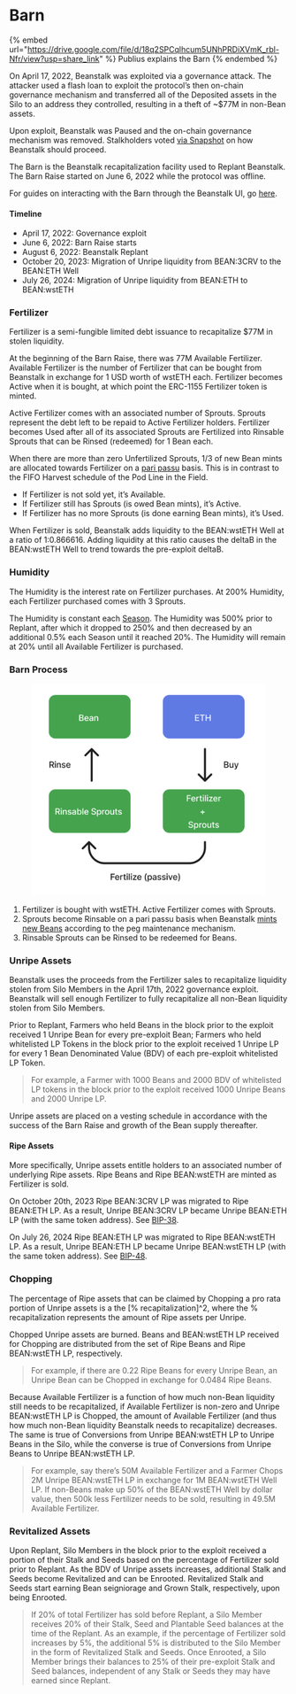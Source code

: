 # Barn

{% embed url="https://drive.google.com/file/d/18q2SPCqlhcum5UNhPRDiXVmK_rbl-Nfr/view?usp=share_link" %}
Publius explains the Barn
{% endembed %}

On April 17, 2022, Beanstalk was exploited via a governance attack. The attacker used a flash loan to exploit the protocol’s then on-chain governance mechanism and transferred all of the Deposited assets in the Silo to an address they controlled, resulting in a theft of \~$77M in non-Bean assets.

Upon exploit, Beanstalk was Paused and the on-chain governance mechanism was removed. Stalkholders voted [via Snapshot](https://snapshot.org/#/beanstalkfarms.eth/proposal/0xb87854d7f6f40f0877a1333028eab829b213fbcce03f16f9dd3832c8a98ab99b) on how Beanstalk should proceed.

The Barn is the Beanstalk recapitalization facility used to Replant Beanstalk. The Barn Raise started on June 6, 2022 while the protocol was offline.

For guides on interacting with the Barn through the Beanstalk UI, go [here](../guides/barn/).

#### Timeline

* April 17, 2022: Governance exploit
* June 6, 2022: Barn Raise starts
* August 6, 2022: Beanstalk Replant
* October 20, 2023: Migration of Unripe liquidity from BEAN:3CRV to the BEAN:ETH Well
* July 26, 2024: Migration of Unripe liquidity from BEAN:ETH to BEAN:wstETH

### **Fertilizer**

Fertilizer is a semi-fungible limited debt issuance to recapitalize $77M in stolen liquidity.

At the beginning of the Barn Raise, there was 77M Available Fertilizer. Available Fertilizer is the number of Fertilizer that can be bought from Beanstalk in exchange for 1 USD worth of wstETH each. Fertilizer becomes Active when it is bought, at which point the ERC-1155 Fertilizer token is minted.

Active Fertilizer comes with an associated number of Sprouts. Sprouts represent the debt left to be repaid to Active Fertilizer holders. Fertilizer becomes Used after all of its associated Sprouts are Fertilized into Rinsable Sprouts that can be Rinsed (redeemed) for 1 Bean each.

When there are more than zero Unfertilized Sprouts, 1/3 of new Bean mints are allocated towards Fertilizer on a [pari passu](../protocol/glossary.md#pari-passu) basis. This is in contrast to the FIFO Harvest schedule of the Pod Line in the Field.

* If Fertilizer is not sold yet, it’s Available.
* If Fertilizer still has Sprouts (is owed Bean mints), it’s Active.
* If Fertilizer has no more Sprouts (is done earning Bean mints), it’s Used.

When Fertilizer is sold, Beanstalk adds liquidity to the BEAN:wstETH Well at a ratio of 1:0.866616. Adding liquidity at this ratio causes the deltaB in the BEAN:wstETH Well to trend towards the pre-exploit deltaB.

### **Humidity**

The Humidity is the interest rate on Fertilizer purchases. At 200% Humidity, each Fertilizer purchased comes with 3 Sprouts.

The Humidity is constant each [Season](sun.md). The Humidity was 500% prior to Replant, after which it dropped to 250% and then decreased by an additional 0.5% each Season until it reached 20%. The Humidity will remain at 20% until all Available Fertilizer is purchased.

### Barn Process

<figure><img src="../.gitbook/assets/fert.png" alt="" width="563"><figcaption></figcaption></figure>

1. Fertilizer is bought with wstETH. Active Fertilizer comes with Sprouts.
2. Sprouts become Rinsable on a pari passu basis when Beanstalk [mints new Beans](../peg-maintenance/overview.md#bean-supply) according to the peg maintenance mechanism.
3. Rinsable Sprouts can be Rinsed to be redeemed for Beans.

### **Unripe Assets**

Beanstalk uses the proceeds from the Fertilizer sales to recapitalize liquidity stolen from Silo Members in the April 17th, 2022 governance exploit. Beanstalk will sell enough Fertilizer to fully recapitalize all non-Bean liquidity stolen from Silo Members.

Prior to Replant, Farmers who held Beans in the block prior to the exploit received 1 Unripe Bean for every pre-exploit Bean; Farmers who held whitelisted LP Tokens in the block prior to the exploit received 1 Unripe LP for every 1 Bean Denominated Value (BDV) of each pre-exploit whitelisted LP Token.

> For example, a Farmer with 1000 Beans and 2000 BDV of whitelisted LP tokens in the block prior to the exploit received 1000 Unripe Beans and 2000 Unripe LP.

Unripe assets are placed on a vesting schedule in accordance with the success of the Barn Raise and growth of the Bean supply thereafter.

#### Ripe Assets <a href="#ripe-assets" id="ripe-assets"></a>

More specifically, Unripe assets entitle holders to an associated number of underlying Ripe assets. Ripe Beans and Ripe BEAN:wstETH are minted as Fertilizer is sold.

On October 20th, 2023 Ripe BEAN:3CRV LP was migrated to Ripe BEAN:ETH LP. As a result, Unripe BEAN:3CRV LP became Unripe BEAN:ETH LP (with the same token address). See [BIP-38](https://bean.money/bip-38).

On July 26, 2024 Ripe BEAN:ETH LP was migrated to Ripe BEAN:wstETH LP. As a result, Unripe BEAN:ETH LP became Unripe BEAN:wstETH LP (with the same token address). See [BIP-](https://bean.money/bip-38)[48](https://bean.money/bip-48).

### **Chopping**

The percentage of Ripe assets that can be claimed by Chopping a pro rata portion of Unripe assets is a the \[% recapitalization]^2, where the % recapitalization represents the amount of Ripe assets per Unripe.

Chopped Unripe assets are burned. Beans and BEAN:wstETH LP received for Chopping are distributed from the set of Ripe Beans and Ripe BEAN:wstETH LP, respectively.

> For example, if there are 0.22 Ripe Beans for every Unripe Bean, an Unripe Bean can be Chopped in exchange for 0.0484 Ripe Beans.

Because Available Fertilizer is a function of how much non-Bean liquidity still needs to be recapitalized, if Available Fertilizer is non-zero and Unripe BEAN:wstETH LP is Chopped, the amount of Available Fertilizer (and thus how much non-Bean liquidity Beanstalk needs to recapitalize) decreases. The same is true of Conversions from Unripe BEAN:wstETH LP to Unripe Beans in the Silo, while the converse is true of Conversions from Unripe Beans to Unripe BEAN:wstETH LP.

> For example, say there’s 50M Available Fertilizer and a Farmer Chops 2M Unripe BEAN:wstETH LP in exchange for 1M BEAN:wstETH Well LP. If non-Beans make up 50% of the BEAN:wstETH Well by dollar value, then 500k less Fertilizer needs to be sold, resulting in 49.5M Available Fertilizer.

### **Revitalized Assets**

Upon Replant, Silo Members in the block prior to the exploit received a portion of their Stalk and Seeds based on the percentage of Fertilizer sold prior to Replant. As the BDV of Unripe assets increases, additional Stalk and Seeds become Revitalized and can be Enrooted. Revitalized Stalk and Seeds start earning Bean seigniorage and Grown Stalk, respectively, upon being Enrooted.

> If 20% of total Fertilizer has sold before Replant, a Silo Member receives 20% of their Stalk, Seed and Plantable Seed balances at the time of the Replant. As an example, if the percentage of Fertilizer sold increases by 5%, the additional 5% is distributed to the Silo Member in the form of Revitalized Stalk and Seeds. Once Enrooted, a Silo Member brings their balances to 25% of their pre-exploit Stalk and Seed balances, independent of any Stalk or Seeds they may have earned since Replant.
